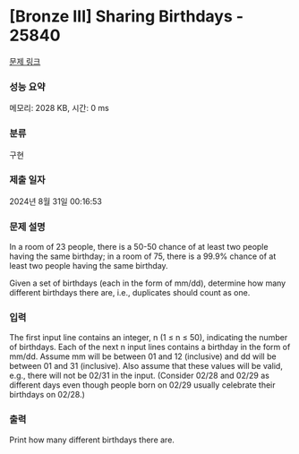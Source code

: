 # [Bronze III] Sharing Birthdays - 25840 

[문제 링크](https://www.acmicpc.net/problem/25840) 

### 성능 요약

메모리: 2028 KB, 시간: 0 ms

### 분류

구현

### 제출 일자

2024년 8월 31일 00:16:53

### 문제 설명

<p>In a room of 23 people, there is a 50-50 chance of at least two people having the same birthday; in a room of 75, there is a 99.9% chance of at least two people having the same birthday.</p>

<p>Given a set of birthdays (each in the form of mm/dd), determine how many different birthdays there are, i.e., duplicates should count as one.</p>

### 입력 

 <p>The first input line contains an integer, n (1 ≤ n ≤ 50), indicating the number of birthdays. Each of the next n input lines contains a birthday in the form of mm/dd. Assume mm will be between 01 and 12 (inclusive) and dd will be between 01 and 31 (inclusive). Also assume that these values will be valid, e.g., there will not be 02/31 in the input. (Consider 02/28 and 02/29 as different days even though people born on 02/29 usually celebrate their birthdays on 02/28.)</p>

### 출력 

 <p>Print how many different birthdays there are.</p>

